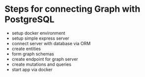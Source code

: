 # Steps for connecting Graph with PostgreSQL

  - setup docker environment
  - setup simple express server 
  - connect server with database via ORM
  - create entities
  - form graph schemas 
  - create endpoint for graph server
  - create mutations and queries
  - start app via docker 
